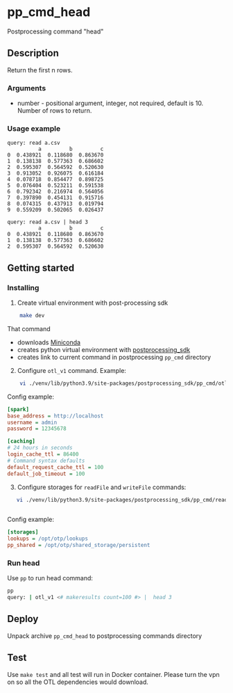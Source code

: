 # pp_cmd_head
Postprocessing command "head"
## Description
Return the first n rows.

### Arguments
- number - positional argument, integer, not required, default is 10. Number of rows to return.

### Usage example
```
query: read a.csv
          a         b         c
0  0.438921  0.118680  0.863670
1  0.138138  0.577363  0.686602
2  0.595307  0.564592  0.520630
3  0.913052  0.926075  0.616184
4  0.078718  0.854477  0.898725
5  0.076404  0.523211  0.591538
6  0.792342  0.216974  0.564056
7  0.397890  0.454131  0.915716
8  0.074315  0.437913  0.019794
9  0.559209  0.502065  0.026437
```
```
query: read a.csv | head 3
          a         b         c
0  0.438921  0.118680  0.863670
1  0.138138  0.577363  0.686602
2  0.595307  0.564592  0.520630
```

## Getting started
### Installing
1. Create virtual environment with post-processing sdk 
```bash
    make dev
```
That command  
- downloads [Miniconda](https://docs.conda.io/en/latest/miniconda.html)
- creates python virtual environment with [postprocessing_sdk](https://github.com/ISGNeuroTeam/postprocessing_sdk)
- creates link to current command in postprocessing `pp_cmd` directory 

2. Configure `otl_v1` command. Example:  
```bash
    vi ./venv/lib/python3.9/site-packages/postprocessing_sdk/pp_cmd/otl_v1/config.ini
```
Config example:  
```ini
[spark]
base_address = http://localhost
username = admin
password = 12345678

[caching]
# 24 hours in seconds
login_cache_ttl = 86400
# Command syntax defaults
default_request_cache_ttl = 100
default_job_timeout = 100
```

3. Configure storages for `readFile` and `writeFile` commands:  
```bash
   vi ./venv/lib/python3.9/site-packages/postprocessing_sdk/pp_cmd/readFile/config.ini
   
```
Config example:  
```ini
[storages]
lookups = /opt/otp/lookups
pp_shared = /opt/otp/shared_storage/persistent
```

### Run head
Use `pp` to run head command:  
```bash
pp
query: | otl_v1 <# makeresults count=100 #> |  head 3 
```
## Deploy
Unpack archive `pp_cmd_head` to postprocessing commands directory
## Test
Use `make test` and all test will run in Docker container. Please turn the vpn on so all the OTL dependencies would download.